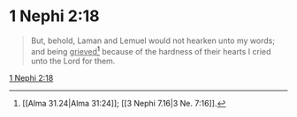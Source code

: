 # 1 Nephi 2:18

> But, behold, Laman and Lemuel would not hearken unto my words; and being <u>grieved</u>[^a] because of the hardness of their hearts I cried unto the Lord for them.

[1 Nephi 2:18](https://www.churchofjesuschrist.org/study/scriptures/bofm/1-ne/2?lang=eng&id=p18#p18)


[^a]: [[Alma 31.24|Alma 31:24]]; [[3 Nephi 7.16|3 Ne. 7:16]].  
